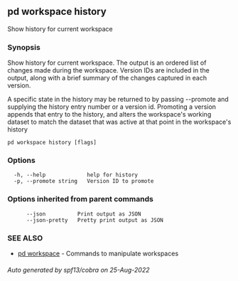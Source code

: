 ## pd workspace history

Show history for current workspace

### Synopsis

Show history for current workspace. The output is an ordered list of changes
made during the workspace. Version IDs are included in the output, along with a
brief summary of the changes captured in each version.

A specific state in the history may be returned to by passing --promote and
supplying the history entry number or a version id. Promoting a version appends
that entry to the history, and alters the workspace's working dataset to match
the dataset that was active at that point in the workspace's history

```
pd workspace history [flags]
```

### Options

```
  -h, --help             help for history
  -p, --promote string   Version ID to promote
```

### Options inherited from parent commands

```
      --json          Print output as JSON
      --json-pretty   Pretty print output as JSON
```

### SEE ALSO

* [pd workspace](/docs/commands/pd_workspace.html)	 - Commands to manipulate workspaces

###### Auto generated by spf13/cobra on 25-Aug-2022
